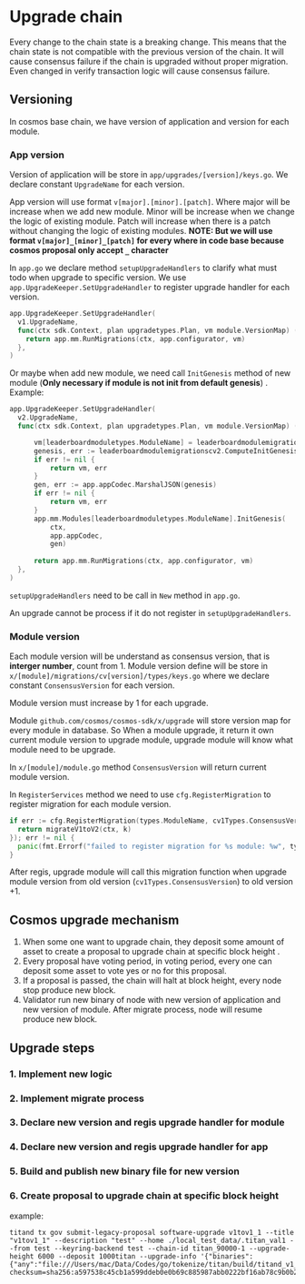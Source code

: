 # Upgrade chain

Every change to the chain state is a breaking change. This means that the chain state is not compatible with the previous version of the chain.
It will cause consensus failure if the chain is upgraded without proper migration. Even changed in verify transaction logic will cause consensus failure.

## Versioning

In cosmos base chain, we have version of application and version for each module.

### App version

Version of application will be store in `app/upgrades/[version]/keys.go`. We declare constant `UpgradeName` for each version.

App version will use format `v[major].[minor].[patch]`.
Where major will be increase when we add new module.
Minor will be increase when we change the logic of existing module.
Patch will increase when there is a patch without changing the logic of existing modules.
**NOTE: But we will use format `v[major]_[minor]_[patch]` for every where in code base because cosmos proposal only accept `_` character**

In `app.go` we declare method `setupUpgradeHandlers` to clarify what must todo when upgrade to specific version.
We use `app.UpgradeKeeper.SetUpgradeHandler` to register upgrade handler for each version.

  ```go
  app.UpgradeKeeper.SetUpgradeHandler(
    v1.UpgradeName,
    func(ctx sdk.Context, plan upgradetypes.Plan, vm module.VersionMap) (module.VersionMap, error) {
      return app.mm.RunMigrations(ctx, app.configurator, vm)
    },
  )
  ```

  Or maybe when add new module, we need call `InitGenesis` method of new module (**Only necessary if module is not init from default genesis**) . Example:

  ```go
  app.UpgradeKeeper.SetUpgradeHandler(
    v2.UpgradeName,
    func(ctx sdk.Context, plan upgradetypes.Plan, vm module.VersionMap) (module.VersionMap, error) {

        vm[leaderboardmoduletypes.ModuleName] = leaderboardmodulemigrationscv2types.ConsensusVersion
        genesis, err := leaderboardmodulemigrationscv2.ComputeInitGenesis(ctx, app.CheckersKeeper)
        if err != nil {
            return vm, err
        }
        gen, err := app.appCodec.MarshalJSON(genesis)
        if err != nil {
            return vm, err
        }
        app.mm.Modules[leaderboardmoduletypes.ModuleName].InitGenesis(
            ctx,
            app.appCodec,
            gen)
            
        return app.mm.RunMigrations(ctx, app.configurator, vm)
    },
  )
  ```

`setupUpgradeHandlers` need to be call in `New` method in `app.go`.

An upgrade cannot be process if it do not register in `setupUpgradeHandlers`.

### Module version

Each module version will be understand as consensus version, that is **interger number**, count from 1.
Module version define will be store in `x/[module]/migrations/cv[version]/types/keys.go` where we declare constant `ConsensusVersion` for each version.

Module version must increase by 1 for each upgrade.

Module `github.com/cosmos/cosmos-sdk/x/upgrade` will store version map for every module in database.
So When a module upgrade, it return it own current module version to upgrade module, upgrade module will know what module need to be upgrade.

In `x/[module]/module.go` method `ConsensusVersion` will return current module version.

In `RegisterServices` method we need to use `cfg.RegisterMigration` to register migration for each module version.
  
  ```go
  if err := cfg.RegisterMigration(types.ModuleName, cv1Types.ConsensusVersion, func(ctx sdk.Context) error {
    return migrateV1toV2(ctx, k)
  }); err != nil {
    panic(fmt.Errorf("failed to register migration for %s module: %w", types.ModuleName, err))
  }
  ```

After regis, upgrade module will call this migration function when upgrade module version from old version (`cv1Types.ConsensusVersion`) to old version +1.

## Cosmos upgrade mechanism

1. When some one want to upgrade chain, they deposit some amount of asset to create a proposal to upgrade chain at specific block height .
2. Every proposal have voting period, in voting period, every one can deposit some asset to vote yes or no for this proposal.
3. If a proposal is passed, the chain will halt at block height, every node stop produce new block.
4. Validator run new binary of node with new version of application and new version of module. After migrate process, node will resume produce new block.

## Upgrade steps

### 1. Implement new logic

### 2. Implement migrate process

### 3. Declare new version and regis upgrade handler for module

### 4. Declare new version and regis upgrade handler for app

### 5. Build and publish new binary file for new version

### 6. Create proposal to upgrade chain at specific block height

example:

```shell
titand tx gov submit-legacy-proposal software-upgrade v1tov1_1 --title "v1tov1_1" --description "test" --home ./local_test_data/.titan_val1 --from test --keyring-backend test --chain-id titan_90000-1 --upgrade-height 6000 --deposit 1000titan --upgrade-info '{"binaries":{"any":"file:///Users/mac/Data/Codes/go/tokenize/titan/build/titand_v1_1?checksum=sha256:a597538c45cb1a599ddeb0e0b69c885987abb0222bf16ab78c9b0b2ad2f0ccf5"}}'
```
